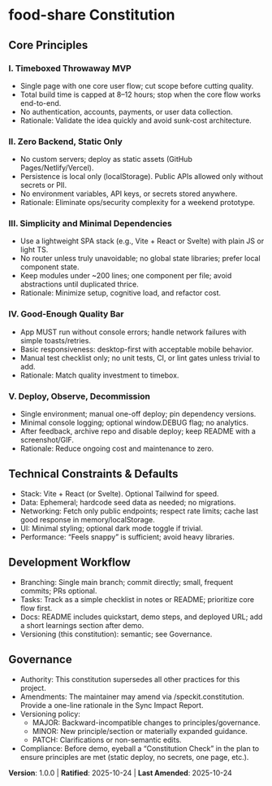 <!--
Sync Impact Report
- Version change: N/A → 1.0.0
- Modified principles: (new document)
- Added sections: Core Principles, Technical Constraints & Defaults, Development Workflow, Governance
- Removed sections: None
- Templates requiring updates:
  ✅ .specify/templates/plan-template.md (Constitution Check derives from this file; no change needed)
  ✅ .specify/templates/spec-template.md (no mandatory sections added/removed)
  ✅ .specify/templates/tasks-template.md (tests remain optional)
  ✅ .specify/templates/checklist-template.md (generic)
  ✅ .specify/templates/agent-file-template.md (generic)
- Follow-up TODOs:
  - TODO(SCREENSHOT): Add screenshot/GIF to README after demo
  - TODO(DEPLOY_URL): Add deployed URL to README once published
-->

# food-share Constitution

## Core Principles

### I. Timeboxed Throwaway MVP
- Single page with one core user flow; cut scope before cutting quality.
- Total build time is capped at 8–12 hours; stop when the core flow works end-to-end.
- No authentication, accounts, payments, or user data collection.
- Rationale: Validate the idea quickly and avoid sunk-cost architecture.

### II. Zero Backend, Static Only
- No custom servers; deploy as static assets (GitHub Pages/Netlify/Vercel).
- Persistence is local only (localStorage). Public APIs allowed only without secrets or PII.
- No environment variables, API keys, or secrets stored anywhere.
- Rationale: Eliminate ops/security complexity for a weekend prototype.

### III. Simplicity and Minimal Dependencies
- Use a lightweight SPA stack (e.g., Vite + React or Svelte) with plain JS or light TS.
- No router unless truly unavoidable; no global state libraries; prefer local component state.
- Keep modules under ~200 lines; one component per file; avoid abstractions until duplicated thrice.
- Rationale: Minimize setup, cognitive load, and refactor cost.

### IV. Good‑Enough Quality Bar
- App MUST run without console errors; handle network failures with simple toasts/retries.
- Basic responsiveness: desktop-first with acceptable mobile behavior.
- Manual test checklist only; no unit tests, CI, or lint gates unless trivial to add.
- Rationale: Match quality investment to timebox.

### V. Deploy, Observe, Decommission
- Single environment; manual one-off deploy; pin dependency versions.
- Minimal console logging; optional window.DEBUG flag; no analytics.
- After feedback, archive repo and disable deploy; keep README with a screenshot/GIF.
- Rationale: Reduce ongoing cost and maintenance to zero.

## Technical Constraints & Defaults
- Stack: Vite + React (or Svelte). Optional Tailwind for speed.
- Data: Ephemeral; hardcode seed data as needed; no migrations.
- Networking: Fetch only public endpoints; respect rate limits; cache last good response in memory/localStorage.
- UI: Minimal styling; optional dark mode toggle if trivial.
- Performance: “Feels snappy” is sufficient; avoid heavy libraries.

## Development Workflow
- Branching: Single main branch; commit directly; small, frequent commits; PRs optional.
- Tasks: Track as a simple checklist in notes or README; prioritize core flow first.
- Docs: README includes quickstart, demo steps, and deployed URL; add a short learnings section after demo.
- Versioning (this constitution): semantic; see Governance.

## Governance
- Authority: This constitution supersedes all other practices for this project.
- Amendments: The maintainer may amend via /speckit.constitution. Provide a one-line rationale in the Sync Impact Report.
- Versioning policy:
  - MAJOR: Backward-incompatible changes to principles/governance.
  - MINOR: New principle/section or materially expanded guidance.
  - PATCH: Clarifications or non-semantic edits.
- Compliance: Before demo, eyeball a “Constitution Check” in the plan to ensure principles are met (static deploy, no secrets, one page, etc.).

**Version**: 1.0.0 | **Ratified**: 2025-10-24 | **Last Amended**: 2025-10-24
